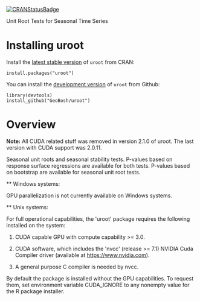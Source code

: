 [![CRANStatusBadge](http://www.r-pkg.org/badges/version/uroot)](https://cran.r-project.org/package=uroot)


Unit Root Tests for Seasonal Time Series


# Installing uroot

Install the [latest stable version](https://cran.r-project.org/package=uroot) of
`uroot` from CRAN:

    install.packages("uroot")


You can install the [development version](https://github.com/GeoBosh/uroot) of
`uroot` from Github:

    library(devtools)
    install_github("GeoBosh/uroot")


# Overview

**Note:** All CUDA related stuff was removed in version 2.1.0 of uroot. 
        The last version with CUDA support was 2.0.11.


Seasonal unit roots and seasonal stability tests.
P-values based on response surface regressions are available for both tests.
P-values based on bootstrap are available for seasonal unit root tests.


** Windows systems:

GPU parallelization is not
currently available on Windows systems.


** Unix systems:

For full operational capabilities,
the 'uroot' package requires the following installed on the system:

  1) CUDA capable GPU with compute capability >= 3.0.
  
  2) CUDA software, which includes the 'nvcc' (release >= 7.1)
     NVIDIA Cuda Compiler driver (available at 
     https://www.nvidia.com).

  3) A general purpose C compiler is needed by nvcc.

By default the package is installed without the GPU capabilities.  To
request them, set environment variable CUDA_IGNORE to any nonempty value
for the R package installer.
